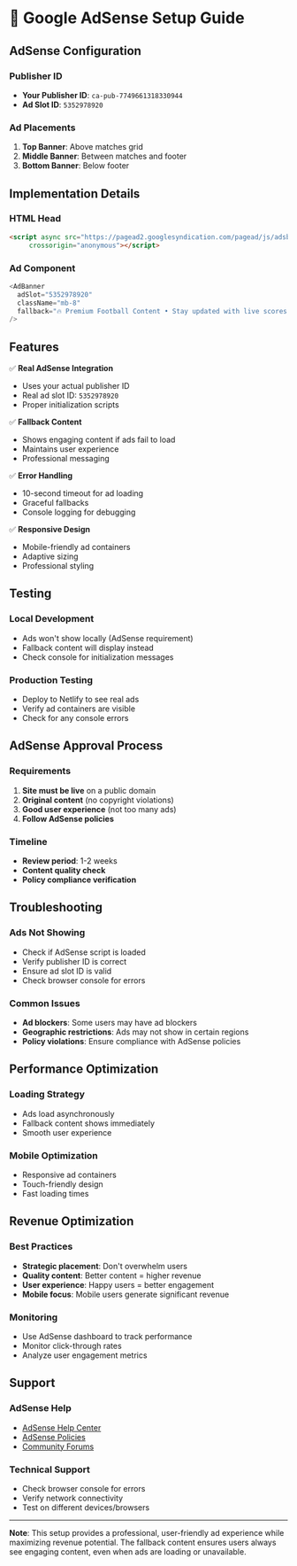 # 🎯 Google AdSense Setup Guide

## **AdSense Configuration**

### **Publisher ID**
- **Your Publisher ID**: `ca-pub-7749661318330944`
- **Ad Slot ID**: `5352978920`

### **Ad Placements**
1. **Top Banner**: Above matches grid
2. **Middle Banner**: Between matches and footer  
3. **Bottom Banner**: Below footer

## **Implementation Details**

### **HTML Head**
```html
<script async src="https://pagead2.googlesyndication.com/pagead/js/adsbygoogle.js?client=ca-pub-7749661318330944"
     crossorigin="anonymous"></script>
```

### **Ad Component**
```javascript
<AdBanner 
  adSlot="5352978920" 
  className="mb-8" 
  fallback="🔥 Premium Football Content • Stay updated with live scores and predictions"
/>
```

## **Features**

✅ **Real AdSense Integration**
- Uses your actual publisher ID
- Real ad slot ID: `5352978920`
- Proper initialization scripts

✅ **Fallback Content**
- Shows engaging content if ads fail to load
- Maintains user experience
- Professional messaging

✅ **Error Handling**
- 10-second timeout for ad loading
- Graceful fallbacks
- Console logging for debugging

✅ **Responsive Design**
- Mobile-friendly ad containers
- Adaptive sizing
- Professional styling

## **Testing**

### **Local Development**
- Ads won't show locally (AdSense requirement)
- Fallback content will display instead
- Check console for initialization messages

### **Production Testing**
- Deploy to Netlify to see real ads
- Verify ad containers are visible
- Check for any console errors

## **AdSense Approval Process**

### **Requirements**
1. **Site must be live** on a public domain
2. **Original content** (no copyright violations)
3. **Good user experience** (not too many ads)
4. **Follow AdSense policies**

### **Timeline**
- **Review period**: 1-2 weeks
- **Content quality check**
- **Policy compliance verification**

## **Troubleshooting**

### **Ads Not Showing**
- Check if AdSense script is loaded
- Verify publisher ID is correct
- Ensure ad slot ID is valid
- Check browser console for errors

### **Common Issues**
- **Ad blockers**: Some users may have ad blockers
- **Geographic restrictions**: Ads may not show in certain regions
- **Policy violations**: Ensure compliance with AdSense policies

## **Performance Optimization**

### **Loading Strategy**
- Ads load asynchronously
- Fallback content shows immediately
- Smooth user experience

### **Mobile Optimization**
- Responsive ad containers
- Touch-friendly design
- Fast loading times

## **Revenue Optimization**

### **Best Practices**
- **Strategic placement**: Don't overwhelm users
- **Quality content**: Better content = higher revenue
- **User experience**: Happy users = better engagement
- **Mobile focus**: Mobile users generate significant revenue

### **Monitoring**
- Use AdSense dashboard to track performance
- Monitor click-through rates
- Analyze user engagement metrics

## **Support**

### **AdSense Help**
- [AdSense Help Center](https://support.google.com/adsense)
- [AdSense Policies](https://support.google.com/adsense/answer/48182)
- [Community Forums](https://productforums.google.com/forum/#!forum/adsense)

### **Technical Support**
- Check browser console for errors
- Verify network connectivity
- Test on different devices/browsers

---

**Note**: This setup provides a professional, user-friendly ad experience while maximizing revenue potential. The fallback content ensures users always see engaging content, even when ads are loading or unavailable.
